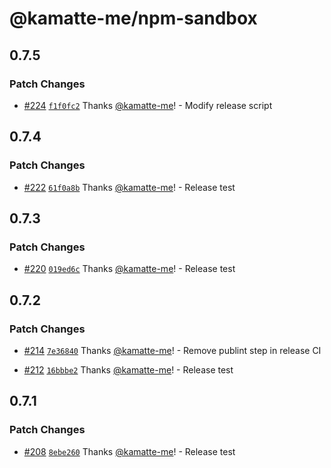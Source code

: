 # @kamatte-me/npm-sandbox

## 0.7.5

### Patch Changes

- [#224](https://github.com/kamatte-me/npm-sandbox/pull/224) [`f1f0fc2`](https://github.com/kamatte-me/npm-sandbox/commit/f1f0fc28531bcf35c492f9583345632400fee7d6) Thanks [@kamatte-me](https://github.com/kamatte-me)! - Modify release script

## 0.7.4

### Patch Changes

- [#222](https://github.com/kamatte-me/npm-sandbox/pull/222) [`61f0a8b`](https://github.com/kamatte-me/npm-sandbox/commit/61f0a8ba322e2dfba799883b435754bec5f1253a) Thanks [@kamatte-me](https://github.com/kamatte-me)! - Release test

## 0.7.3

### Patch Changes

- [#220](https://github.com/kamatte-me/npm-sandbox/pull/220) [`019ed6c`](https://github.com/kamatte-me/npm-sandbox/commit/019ed6cb70d34ed89dcfa14a8fb21cb56880c27a) Thanks [@kamatte-me](https://github.com/kamatte-me)! - Release test

## 0.7.2

### Patch Changes

- [#214](https://github.com/kamatte-me/npm-sandbox/pull/214) [`7e36840`](https://github.com/kamatte-me/npm-sandbox/commit/7e36840447ec46c8d90749cb4095c62d60546f51) Thanks [@kamatte-me](https://github.com/kamatte-me)! - Remove publint step in release CI

- [#212](https://github.com/kamatte-me/npm-sandbox/pull/212) [`16bbbe2`](https://github.com/kamatte-me/npm-sandbox/commit/16bbbe2ce423758e598b57175caf013f09b51007) Thanks [@kamatte-me](https://github.com/kamatte-me)! - Release test

## 0.7.1

### Patch Changes

- [#208](https://github.com/kamatte-me/npm-sandbox/pull/208) [`8ebe260`](https://github.com/kamatte-me/npm-sandbox/commit/8ebe26099b6c2b3ed9f41f38380717e2494b1363) Thanks [@kamatte-me](https://github.com/kamatte-me)! - Release test
